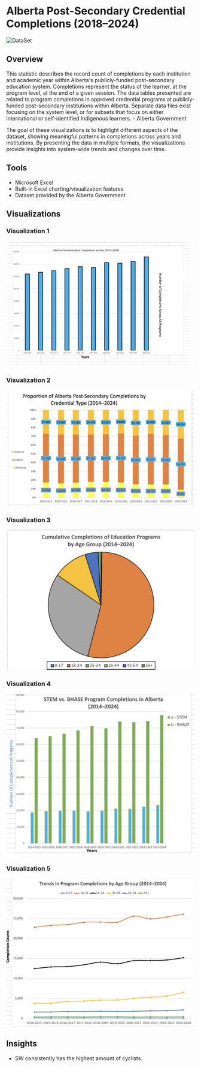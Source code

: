 # Alberta Post-Secondary Credential Completions (2018–2024)
![DataSet](Images/dataset.png)  


## Overview  
This statistic describes the record count of completions by each institution and academic year within Alberta's publicly-funded post-secondary education system. Completions represent the status of the learner, at the program level, at the end of a given session. The data tables presented are related to program completions in approved credential programs at publicly-funded post-secondary institutions within Alberta. Separate data files exist focusing on the system level, or for subsets that focus on either international or self-identified Indigenous learners. - Alberta Government

The goal of these visualizations is to highlight different aspects of the dataset, showing meaningful patterns in completions across years and institutions. By presenting the data in multiple formats, the visualizations provide insights into system-wide trends and changes over time.
 
## Tools  
- Microsoft Excel  
- Built-in Excel charting/visualization features  
- Dataset provided by the Alberta Government  

## Visualizations  
### Visualization 1  
![Visualization1](Images/figure1.png)

### Visualization 2 
![Visualization2](Images/figure2.png)

### Visualization 3
![Visualization3](Images/figure3.png)

### Visualization 4 
![Visualization4](Images/figure4.png)

### Visualization 5 
![Visualization5](Images/figure5.png)

## Insights  
- SW consistently has the highest amount of cyclists. 
